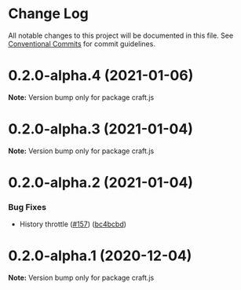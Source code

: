 # Change Log

All notable changes to this project will be documented in this file.
See [Conventional Commits](https://conventionalcommits.org) for commit guidelines.

# 0.2.0-alpha.4 (2021-01-06)

**Note:** Version bump only for package craft.js





# 0.2.0-alpha.3 (2021-01-04)

**Note:** Version bump only for package craft.js





# 0.2.0-alpha.2 (2021-01-04)


### Bug Fixes

* History throttle ([#157](https://github.com/prevwong/craft.js/issues/157)) ([bc4bcbd](https://github.com/prevwong/craft.js/commit/bc4bcbde27c6cc48ba132e07e03f0c43798f6272))





# 0.2.0-alpha.1 (2020-12-04)

**Note:** Version bump only for package craft.js
